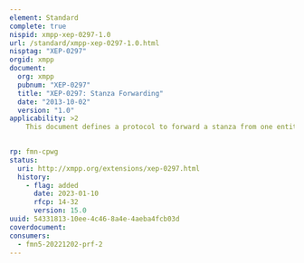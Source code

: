 ```yaml
---
element: Standard
complete: true
nispid: xmpp-xep-0297-1.0
url: /standard/xmpp-xep-0297-1.0.html
nisptag: "XEP-0297"
orgid: xmpp
document:
  org: xmpp
  pubnum: "XEP-0297"
  title: "XEP-0297: Stanza Forwarding"
  date: "2013-10-02"
  version: "1.0"
applicability: >2
    This document defines a protocol to forward a stanza from one entity to another.

  
rp: fmn-cpwg
status:
  uri: http://xmpp.org/extensions/xep-0297.html
  history: 
    - flag: added
      date: 2023-01-10
      rfcp: 14-32
      version: 15.0
uuid: 54331813-10ee-4c46-8a4e-4aeba4fcb03d
coverdocument:
consumers:
  - fmn5-20221202-prf-2
---
```

